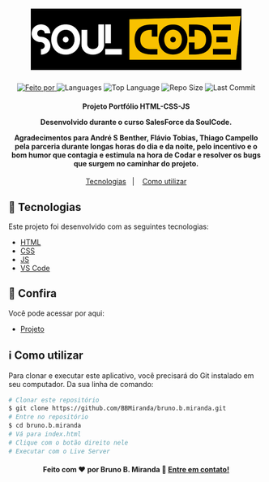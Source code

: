 <h1 align="center">
   <a href="https://bbmiranda.github.io/bruno.b.miranda/">
	<img alt="Logo" src="images/SoulCode.png" />
   </a>
   <br>
</h1>

<p align="center">
  <a href="https://www.linkedin.com/in/bruno-b-miranda/">
  <img alt="Feito por" src="https://img.shields.io/static/v1?label=Made%20By&message=Bruno%20B.%20Miranda&color=orange&style=for-the-badge">
  </a>
  
  <img alt="Languages" src="https://img.shields.io/github/languages/count/ThiagoCampello/SoulCode?style=for-the-badge">
  
  <img alt="Top Language" src="https://img.shields.io/github/languages/top/ThiagoCampello/SoulCode?style=for-the-badge">
  
  <img alt="Repo Size" src="https://img.shields.io/github/repo-size/ThiagoCampello/SoulCode?style=for-the-badge">
  
  <img alt="Last Commit" src="https://img.shields.io/github/last-commit/ThiagoCampello/SoulCode?style=for-the-badge">
</p>

<h4 align="center">
  <p>Projeto Portfólio HTML-CSS-JS</p>
  
  <p>Desenvolvido durante o curso SalesForce da SoulCode.</p>

  <p>
  Agradecimentos para André S Benther, Flávio Tobias, Thiago Campello pela parceria durante longas horas do dia e da noite, pelo incentivo e o bom humor que contagia e estimula na hora de Codar e resolver os bugs que surgem no caminhar do projeto.  
  </p>
</h4>

<p align="center">
  <a href="#rocket-technologies">Tecnologias</a>&nbsp;&nbsp;&nbsp;|&nbsp;&nbsp;&nbsp;
  <a href="#information_source-how-to-use">Como utilizar</a>

## :rocket: Tecnologias

Este projeto foi desenvolvido com as seguintes tecnologias:

- [HTML](https://developer.mozilla.org/pt-BR/docs/Web/HTML)
- [CSS](https://developer.mozilla.org/pt-BR/docs/Web/CSS)
- [JS](https://developer.mozilla.org/pt-BR/docs/Web/JavaScript)
- [VS Code][vc]

## :eyes: Confira

Você pode acessar por aqui:

- [Projeto][demo]

## :information_source: Como utilizar

Para clonar e executar este aplicativo, você precisará do Git instalado em seu computador. Da sua linha de comando:

```bash
# Clonar este repositório
$ git clone https://github.com/BBMiranda/bruno.b.miranda.git
# Entre no repositório
$ cd bruno.b.miranda
# Vá para index.html
# Clique com o botão direito nele
# Executar com o Live Server
```

<h4 align="center">
    Feito com ♥ por Bruno B. Miranda 👋 <a href="https://www.linkedin.com/in/bruno-b-miranda/" target="_blank">Entre em contato!</a>
</h4>

[vc]: https://code.visualstudio.com/
[vceditconfig]: https://marketplace.visualstudio.com/items?itemName=EditorConfig.EditorConfig
[vceslint]: https://marketplace.visualstudio.com/items?itemName=dbaeumer.vscode-eslint
[demo]: https://bbmiranda.github.io/bruno.b.miranda/
